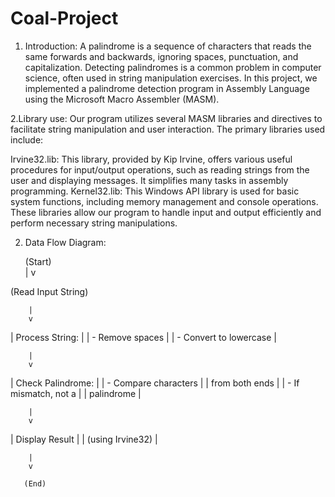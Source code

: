 # Coal-Project
1.	Introduction:
 A palindrome is a sequence of characters that reads the same forwards and backwards, ignoring spaces, punctuation, and capitalization. Detecting palindromes is a common problem in computer science, often used in string manipulation exercises. In this project, we implemented a palindrome detection program in Assembly Language using the Microsoft Macro Assembler (MASM).


2.Library use:
Our program utilizes several MASM libraries and directives to facilitate string manipulation and user interaction. The primary libraries used include:

Irvine32.lib: This library, provided by Kip Irvine, offers various useful procedures for input/output operations, such as reading strings from the user and displaying messages. It simplifies many tasks in assembly programming.
Kernel32.lib: This Windows API library is used for basic system functions, including memory management and console operations.
These libraries allow our program to handle input and output efficiently and perform necessary string manipulations.

2.	Data Flow Diagram:

     (Start)             
        |
        v

 (Read Input String)

        |
        v

| Process String:           |
| - Remove spaces           |
| - Convert to lowercase    |

        |
        v

| Check Palindrome:         |
| - Compare characters      |
|   from both ends          |
| - If mismatch, not a      |
|   palindrome              |

        |
        v

| Display Result    |
| (using Irvine32)  |

        |
        v

       (End)

